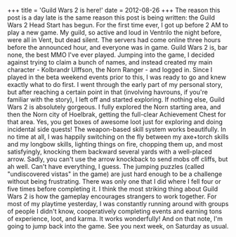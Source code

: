 +++
title = 'Guild Wars 2 is here!'
date = 2012-08-26
+++
The reason this post is a day late is the same reason this post is being written: the Guild Wars 2 Head Start has begun. For the first time ever, I got up before 2 AM to play a new game. My guild, so active and loud in Ventrilo the night before, were all in Vent‚ but dead silent. The servers had come online three hours before the announced hour, and everyone was in game. Guild Wars 2 is, bar none, the best MMO I've ever played. Jumping into the game, I decided against trying to claim a bunch of names, and instead created my main character - Kolbrandr Ulffson, the Norn Ranger - and logged in. Since I played in the beta weekend events prior to this, I was ready to go and knew exactly what to do first. I went through the early part of my personal story, but after reaching a certain point in that (involving havrouns, if you're familiar with the story), I left off and started exploring. If nothing else, Guild Wars 2 is absolutely gorgeous. I fully explored the Norn starting area, and then the Norn city of Hoelbrak, getting the full-clear Achievement Chest for that area. Yes, you get boxes of awesome loot just for exploring and doing incidental side quests! The weapon-based skill system works beautifully. In no time at all, I was happily switching on the fly between my axe+torch skills and my longbow skills, lighting things on fire, chopping them up, and most satisfyingly, knocking them backward several yards with a well-placed arrow. Sadly, you can't use the arrow knockback to send mobs off cliffs, but ah well. Can't have everything, I guess. The jumping puzzles (called "undiscovered vistas" in the game) are just hard enough to be a challenge without being frustrating. There was only one that I did where I fell four or five times before completing it. I think the most striking thing about Guild Wars 2 is how the gameplay encourages strangers to work together. For most of my playtime yesterday, I was constantly running around with groups of people I didn't know, cooperatively completing events and earning tons of experience, loot, and karma. It works wonderfully! And on that note, I'm going to jump back into the game. See you next week, on Saturday as usual.
